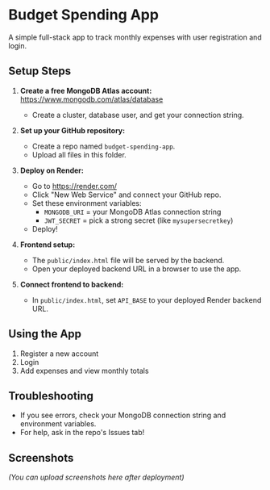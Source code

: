 # Budget Spending App

A simple full-stack app to track monthly expenses with user registration and login.

## Setup Steps

1. **Create a free MongoDB Atlas account:**  
   https://www.mongodb.com/atlas/database  
   - Create a cluster, database user, and get your connection string.

2. **Set up your GitHub repository:**  
   - Create a repo named `budget-spending-app`.
   - Upload all files in this folder.

3. **Deploy on Render:**  
   - Go to https://render.com/
   - Click "New Web Service" and connect your GitHub repo.
   - Set these environment variables:
     - `MONGODB_URI` = your MongoDB Atlas connection string
     - `JWT_SECRET` = pick a strong secret (like `mysupersecretkey`)
   - Deploy!

4. **Frontend setup:**  
   - The `public/index.html` file will be served by the backend.
   - Open your deployed backend URL in a browser to use the app.

5. **Connect frontend to backend:**  
   - In `public/index.html`, set `API_BASE` to your deployed Render backend URL.

## Using the App

1. Register a new account
2. Login
3. Add expenses and view monthly totals

## Troubleshooting

- If you see errors, check your MongoDB connection string and environment variables.
- For help, ask in the repo's Issues tab!

## Screenshots

_(You can upload screenshots here after deployment)_